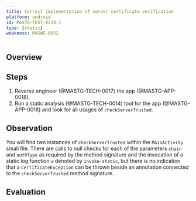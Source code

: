 ```yaml
---
title: Correct implementation of server certificate verification
platform: android
id: MASTG-TEST-0234-1
type: [static]
weakness: MASWE-0052
---
```


## Overview



## Steps

1. Reverse engineer (@MASTG-TECH-0017) the app (@MASTG-APP-0018).
2. Run a static analysis (@MASTG-TECH-0014) tool for the app (@MASTG-APP-0018) and look for all usages of `checkServerTrusted`.

## Observation

You will find two instances of `checkServerTrusted` within the `MainActivity` smali file. There are calls to null checks for each of the parameters `chain` and `authType` as required by the method signature and the invocation of a static log function `w` denoted by `invoke-static`, but there is no indication that a `CertificateException` can be thrown beside an annotation connected to the `checkServerTrusted` method signature.

## Evaluation

